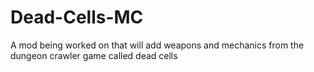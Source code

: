# Dead-Cells-MC
A mod being worked on that will add weapons and mechanics from the dungeon crawler game called dead cells
